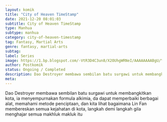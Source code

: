 ```yaml
---
layout: komik
title: "City of Heaven TimeStamp"
date: 2021-12-20 08:01:03
subtitle: City of Heaven TimeStamp
type: Manhua
subtype: manhua
category: city-of-heaven-timestamp
tag: Fantasy, Martial Arts
genre: fantasy, martial-arts
subtag: 
label: Series
image: https://1.bp.blogspot.com/-VtR3D4C3un8/X2OUhgWRNeI/AAAAAAAABgU/YqUYBwfKbaESeyW6aVFWEjlZX8EbAzo0QCLcBGAsYHQ/s72-c/timedstamp2fds.webp
author: Postkomik
status: Ongoing / Completed
description: Dao Destroyer membawa sembilan batu surgawi untuk membangkitkan kota, ia menyempurnakan formula alkimia, da dapat memperbaiki berbagai alat, memahami metode penciptaan, dan kita lihat bagaimana Lin Fan membereskan semua kejahatan di kota, langkah demi langkah gila menghajar semua makhluk makluk itu
meta: 
---
```


Dao Destroyer membawa sembilan batu surgawi untuk membangkitkan kota, ia menyempurnakan formula alkimia, da dapat memperbaiki berbagai alat, memahami metode penciptaan, dan kita lihat bagaimana Lin Fan membereskan semua kejahatan di kota, langkah demi langkah gila menghajar semua makhluk makluk itu
